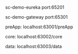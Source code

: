 sc-demo-eureka    port:65201

sc-demo-gateway   port:65301

preApp: localhost:63001/preApp

core: localhost:63002/core

data: localhost:63003/data